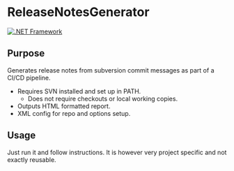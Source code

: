 # ReleaseNotesGenerator
[![.NET Framework](https://github.com/Ali3nSVK/ReleaseNotesGenerator/actions/workflows/dotnet-desktop.yml/badge.svg)](https://github.com/Ali3nSVK/ReleaseNotesGenerator/actions/workflows/dotnet-desktop.yml)
## Purpose
Generates release notes from subversion commit messages as part of a CI/CD pipeline.
* Requires SVN installed and set up in PATH.
  * Does not require checkouts or local working copies.
* Outputs HTML formatted report.
* XML config for repo and options setup.

## Usage
Just run it and follow instructions.
It is however very project specific and not exactly reusable.

